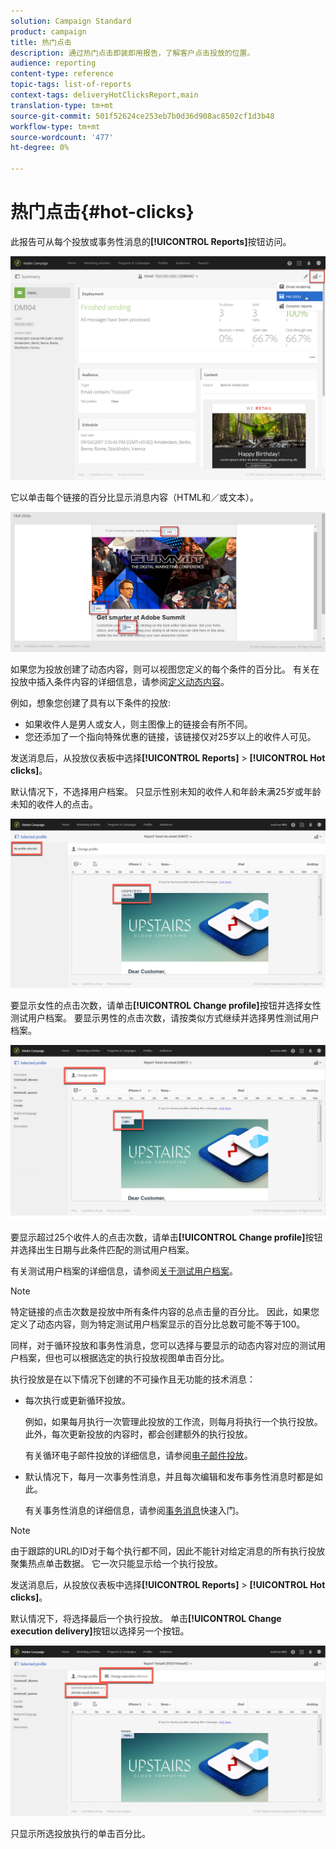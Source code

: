 ```yaml
---
solution: Campaign Standard
product: campaign
title: 热门点击
description: 通过热门点击即装即用报告，了解客户点击投放的位置。
audience: reporting
content-type: reference
topic-tags: list-of-reports
context-tags: deliveryHotClicksReport,main
translation-type: tm+mt
source-git-commit: 501f52624ce253eb7b0d36d908ac8502cf1d3b48
workflow-type: tm+mt
source-wordcount: '477'
ht-degree: 0%

---
```



# 热门点击{#hot-clicks}

此报告可从每个投放或事务性消息的&#x200B;**[!UICONTROL Reports]**&#x200B;按钮访问。

![](assets/delivery_reports_hot-clicks_4.png)

它以单击每个链接的百分比显示消息内容（HTML和／或文本）。

![](assets/delivery_reports_10.png)

如果您为投放创建了动态内容，则可以视图您定义的每个条件的百分比。 有关在投放中插入条件内容的详细信息，请参阅[定义动态内容](../../designing/using/personalization.md#defining-dynamic-content-in-an-email)。

例如，想象您创建了具有以下条件的投放:

* 如果收件人是男人或女人，则主图像上的链接会有所不同。
* 您还添加了一个指向特殊优惠的链接，该链接仅对25岁以上的收件人可见。

发送消息后，从投放仪表板中选择&#x200B;**[!UICONTROL Reports]** > **[!UICONTROL Hot clicks]**。

默认情况下，不选择用户档案。 只显示性别未知的收件人和年龄未满25岁或年龄未知的收件人的点击。

![](assets/delivery_reports_hot-clicks_1.png)

要显示女性的点击次数，请单击&#x200B;**[!UICONTROL Change profile]**&#x200B;按钮并选择女性测试用户档案。 要显示男性的点击次数，请按类似方式继续并选择男性测试用户档案。

![](assets/delivery_reports_hot-clicks_2.png)

要显示超过25个收件人的点击次数，请单击&#x200B;**[!UICONTROL Change profile]**&#x200B;按钮并选择出生日期与此条件匹配的测试用户档案。

有关测试用户档案的详细信息，请参阅[关于测试用户档案](../../audiences/using/managing-test-profiles.md)。

>[!NOTE]
>
>特定链接的点击次数是投放中所有条件内容的总点击量的百分比。 因此，如果您定义了动态内容，则为特定测试用户档案显示的百分比总数可能不等于100。

同样，对于循环投放和事务性消息，您可以选择与要显示的动态内容对应的测试用户档案，但也可以根据选定的执行投放视图单击百分比。

执行投放是在以下情况下创建的不可操作且无功能的技术消息：

* 每次执行或更新循环投放。

   例如，如果每月执行一次管理此投放的工作流，则每月将执行一个执行投放。 此外，每次更新投放的内容时，都会创建额外的执行投放。

   有关循环电子邮件投放的详细信息，请参阅[电子邮件投放](../../automating/using/email-delivery.md)。

* 默认情况下，每月一次事务性消息，并且每次编辑和发布事务性消息时都是如此。

   有关事务性消息的详细信息，请参阅[事务消息](../../channels/using/getting-started-with-transactional-msg.md)快速入门。

>[!NOTE]
>
>由于跟踪的URL的ID对于每个执行都不同，因此不能针对给定消息的所有执行投放聚集热点单击数据。 它一次只能显示给一个执行投放。

发送消息后，从投放仪表板中选择&#x200B;**[!UICONTROL Reports]** > **[!UICONTROL Hot clicks]**。

默认情况下，将选择最后一个执行投放。 单击&#x200B;**[!UICONTROL Change execution delivery]**&#x200B;按钮以选择另一个按钮。

![](assets/delivery_reports_hot-clicks_3.png)

只显示所选投放执行的单击百分比。
